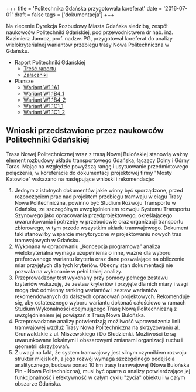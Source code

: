+++
title = 'Politechnika Gdańska przygotowała koreferat'
date = '2016-07-01'
draft = false
tags = ['dokumentacja']
+++

Na zlecenie Dyrekcja Rozbudowy Miasta Gdańska siedzibą, zespół naukowców Politechniki Gdańskiej, pod przewodnictwem dr hab. inż. Kazimierz Jamroz, prof. nadzw. PG, przygotował koreferat do analizy wielokryterialnej wariantów przebiegu trasy Nowa Politechniczna w Gdańsku.

<!--more-->

* Raport Politechniki Gdańskiej
  * [Treść raportu](01_Opis/01_Korefert_Raport.pdf)
  * [Załączniki](01_Opis/02_Korefert_zalaczniki.pdf)
* Plansze
  * [Wariant W1.1A1](02_Plansze_PDF/01_Wariant_W1.1A1.pdf)
  * [Wariant W1.1B4_1](02_Plansze_PDF/02_Wariant_W1.1B4_1.pdf)
  * [Wariant W1.1B4_2](02_Plansze_PDF/02_Wariant_W1.1B4_2.pdf)
  * [Wariant W1.1C1_1](02_Plansze_PDF/03_Wariant_W1.1C1_1.pdf)
  * [Wariant W1.1C1_2](02_Plansze_PDF/03_Wariant_W1.1C1_2.pdf)
 
<!-- TODO: tutaj powinien być abstrakt z koreferatu -->

## Wnioski przedstawione przez naukowców Politechniki Gdańskiej

Trasa Nowej Politechnicznej wraz z trasą Nowej Bulońskiej stanowią ważny element rozbudowy układu transportowego Gdańska, łączący Dolny i Górny Taras. Mając na względzie powyższą rangę i usytuowanie przedmiotowego połączenia, w koreferacie do dokumentacji projektowej firmy "Mosty Katowice" wskazano na następujące wnioski i rekomendacje:

1. Jednym z istotnych dokumentów jakie winny być sporządzone, przed rozpoczęciem prac nad projektem przebiegu tramwaju w ciągu Trasy Nowa Politechniczna, powinno być Studium Rozwoju Transportu w Gdańsku, ze szczególnym uwzględnieniem rozwoju Systemu Transportu Szynowego jako opracowania przedprojektowego, określającego uwarunkowania i potrzeby w przebudowie oraz organizacji transportu zbiorowego, w tym przede wszystkim układu tramwajowego. Dokument taki stanowiłby wsparcie merytoryczne w projektowaniu nowych tras tramwajowych w Gdańsku.
2. Wykonana w opracowaniu „Koncepcja programowa” analiza wielokryterialna wymaga uzupełnienia o inne, ważne dla wyboru preferowanego wariantu kryteria oraz dane pozwalające na obliczenie miar przyjętych dla tych kryteriów. Obecny stan dokumentacji nie pozwala na wykonanie w pełni takiej analizy.
3. Przeprowadzony test wykonany przy pomocy pełnego zestawu kryteriów wskazuję, że zestaw kryteriów i przyjęte dla nich miary i wagi mogą dać odmienny ranking wariantów i zestaw wariantów rekomendowanych do dalszych opracowań projektowych. Rekomenduje się, aby ostatecznego wyboru wariantu dokonać całościowo w ramach Studium Wykonalności obejmującego Trasę Nową Politechniczną z uwzględnieniem jej powiązań z Trasą Nowa Bulońska.
4. Przeprowadzone analizy potwierdzają możliwość wprowadzenia linii tramwajowej wzdłuż Trasy Nowa Politechniczna na skrzyżowaniu al. Grunwaldzkie z ul. Miszewskiego i Do Studzienki. Możliwości te są uwarunkowane lokalnymi i obszarowymi zmianami organizacji ruchu i geometrii skrzyżowań.
5.  Z uwagi na fakt, że system tramwajowy jest silnym czynnikiem rozwoju struktur miejskich, a jego rozwój wymaga szczególnego podejścia analitycznego, budowa ponad 10 km trasy tramwajowej (Nowa Bulońska Płn - Nowa Politechniczna), musi być oparta o analizy potwierdzające jej funkcjonalność i efektywność w całym cyklu "życia" obiektu i w całym obszarze Gdańska.